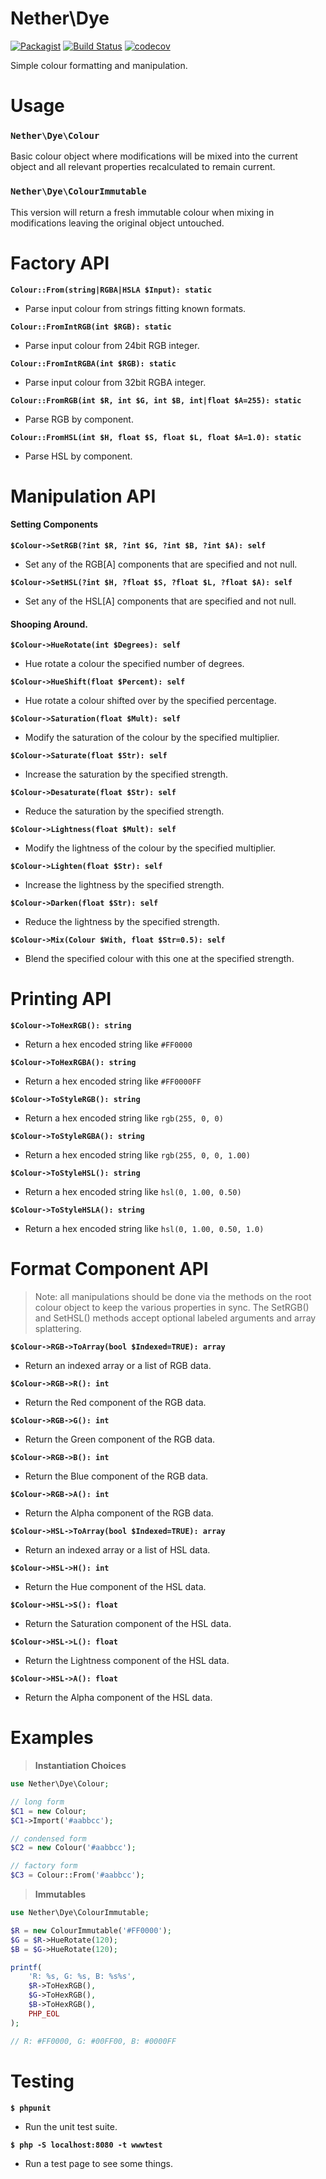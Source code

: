 # Nether\Dye

[![Packagist](https://img.shields.io/packagist/v/netherphp/dye.svg?style=for-the-badge)](https://packagist.org/packages/netherphp/dye)
[![Build Status](https://img.shields.io/github/actions/workflow/status/netherphp/dye/phpunit.yml?style=for-the-badge)](https://github.com/netherphp/dye/actions)
[![codecov](https://img.shields.io/codecov/c/gh/netherphp/dye?style=for-the-badge&token=VQC48XNBS2)](https://codecov.io/gh/netherphp/dye)

Simple colour formatting and manipulation.



# Usage

### `Nether\Dye\Colour`

Basic colour object where modifications will be mixed into the current object and all relevant properties recalculated to remain current.

### `Nether\Dye\ColourImmutable`

This version will return a fresh immutable colour when mixing in modifications leaving the original object untouched.

# Factory API

**`Colour::From(string|RGBA|HSLA $Input): static`**
* Parse input colour from strings fitting known formats.

**`Colour::FromIntRGB(int $RGB): static`**
* Parse input colour from 24bit RGB integer.

**`Colour::FromIntRGBA(int $RGB): static`**
* Parse input colour from 32bit RGBA integer.

**`Colour::FromRGB(int $R, int $G, int $B, int|float $A=255): static`**
* Parse RGB by component.

**`Colour::FromHSL(int $H, float $S, float $L, float $A=1.0): static`**
* Parse HSL by component.

# Manipulation API

#### Setting Components

**`$Colour->SetRGB(?int $R, ?int $G, ?int $B, ?int $A): self`**
* Set any of the RGB[A] components that are specified and not null.

**`$Colour->SetHSL(?int $H, ?float $S, ?float $L, ?float $A): self`**
* Set any of the HSL[A] components that are specified and not null.

#### Shooping Around.

**`$Colour->HueRotate(int $Degrees): self`**
* Hue rotate a colour the specified number of degrees.

**`$Colour->HueShift(float $Percent): self`**
* Hue rotate a colour shifted over by the specified percentage.

**`$Colour->Saturation(float $Mult): self`**
* Modify the saturation of the colour by the specified multiplier.

**`$Colour->Saturate(float $Str): self`**
* Increase the saturation by the specified strength.

**`$Colour->Desaturate(float $Str): self`**
* Reduce the saturation by the specified strength.

**`$Colour->Lightness(float $Mult): self`**
* Modify the lightness of the colour by the specified multiplier.

**`$Colour->Lighten(float $Str): self`**
* Increase the lightness by the specified strength.

**`$Colour->Darken(float $Str): self`**
* Reduce the lightness by the specified strength.

**`$Colour->Mix(Colour $With, float $Str=0.5): self`**
* Blend the specified colour with this one at the specified strength.

# Printing API

**`$Colour->ToHexRGB(): string`**
* Return a hex encoded string like `#FF0000`

**`$Colour->ToHexRGBA(): string`**
* Return a hex encoded string like `#FF0000FF`

**`$Colour->ToStyleRGB(): string`**
* Return a hex encoded string like `rgb(255, 0, 0)`

**`$Colour->ToStyleRGBA(): string`**
* Return a hex encoded string like `rgb(255, 0, 0, 1.00)`

**`$Colour->ToStyleHSL(): string`**
* Return a hex encoded string like `hsl(0, 1.00, 0.50)`

**`$Colour->ToStyleHSLA(): string`**
* Return a hex encoded string like `hsl(0, 1.00, 0.50, 1.0)`

# Format Component API

> Note: all manipulations should be done via the methods on the root colour
> object to keep the various properties in sync. The SetRGB() and SetHSL()
> methods accept optional labeled arguments and array splattering.

**`$Colour->RGB->ToArray(bool $Indexed=TRUE): array`**
* Return an indexed array or a list of RGB data.

**`$Colour->RGB->R(): int`**
* Return the Red component of the RGB data.

**`$Colour->RGB->G(): int`**
* Return the Green component of the RGB data.

**`$Colour->RGB->B(): int`**
* Return the Blue component of the RGB data.

**`$Colour->RGB->A(): int`**
* Return the Alpha component of the RGB data.

**`$Colour->HSL->ToArray(bool $Indexed=TRUE): array`**
* Return an indexed array or a list of HSL data.

**`$Colour->HSL->H(): int`**
* Return the Hue component of the HSL data.

**`$Colour->HSL->S(): float`**
* Return the Saturation component of the HSL data.

**`$Colour->HSL->L(): float`**
* Return the Lightness component of the HSL data.

**`$Colour->HSL->A(): float`**
* Return the Alpha component of the HSL data.

# Examples

> **Instantiation Choices**

```php
use Nether\Dye\Colour;

// long form
$C1 = new Colour;
$C1->Import('#aabbcc');

// condensed form
$C2 = new Colour('#aabbcc');

// factory form
$C3 = Colour::From('#aabbcc');
```

> **Immutables**

```php
use Nether\Dye\ColourImmutable;

$R = new ColourImmutable('#FF0000');
$G = $R->HueRotate(120);
$B = $G->HueRotate(120);

printf(
	'R: %s, G: %s, B: %s%s',
	$R->ToHexRGB(),
	$G->ToHexRGB(),
	$B->ToHexRGB(),
	PHP_EOL
);

// R: #FF0000, G: #00FF00, B: #0000FF
```

# Testing

**`$ phpunit`**
* Run the unit test suite.

**`$ php -S localhost:8080 -t wwwtest`**
* Run a test page to see some things.
